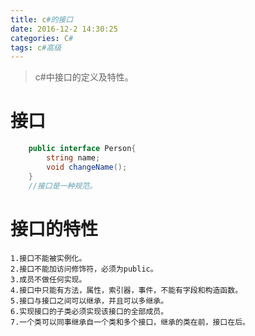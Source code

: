 ```yaml
---
title: c#的接口
date: 2016-12-2 14:30:25
categories: C#
tags: c#高级
---
```

>c#中接口的定义及特性。

<!--more-->
# 接口
```c#
    public interface Person{
        string name;
        void changeName();
    }
    //接口是一种规范。
```

# 接口的特性
    1.接口不能被实例化。
    2.接口不能加访问修饰符，必须为public。
    3.成员不做任何实现。
    4.接口中只能有方法，属性，索引器，事件，不能有字段和构造函数。
    5.接口与接口之间可以继承，并且可以多继承。
    6.实现接口的子类必须实现该接口的全部成员。
    7.一个类可以同事继承自一个类和多个接口，继承的类在前，接口在后。
    
